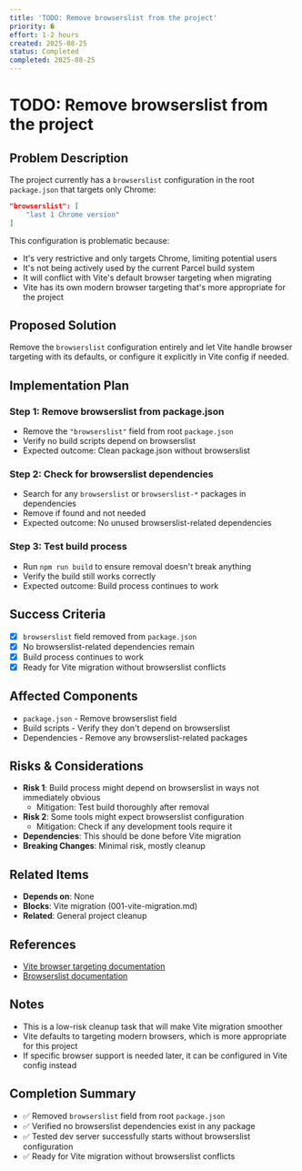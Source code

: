 ```yaml
---
title: 'TODO: Remove browserslist from the project'
priority: �
effort: 1-2 hours
created: 2025-08-25
status: Completed
completed: 2025-08-25
---
```


# TODO: Remove browserslist from the project

## Problem Description

The project currently has a `browserslist` configuration in the root `package.json` that targets only Chrome:
```json
"browserslist": [
    "last 1 Chrome version"
]
```

This configuration is problematic because:
- It's very restrictive and only targets Chrome, limiting potential users
- It's not being actively used by the current Parcel build system
- It will conflict with Vite's default browser targeting when migrating
- Vite has its own modern browser targeting that's more appropriate for the project

## Proposed Solution

Remove the `browserslist` configuration entirely and let Vite handle browser targeting with its defaults, or configure it explicitly in Vite config if needed.

## Implementation Plan

### Step 1: Remove browserslist from package.json
- Remove the `"browserslist"` field from root `package.json`
- Verify no build scripts depend on browserslist
- Expected outcome: Clean package.json without browserslist

### Step 2: Check for browserslist dependencies
- Search for any `browserslist` or `browserslist-*` packages in dependencies
- Remove if found and not needed
- Expected outcome: No unused browserslist-related dependencies

### Step 3: Test build process
- Run `npm run build` to ensure removal doesn't break anything
- Verify the build still works correctly
- Expected outcome: Build process continues to work

## Success Criteria

- [x] `browserslist` field removed from `package.json`
- [x] No browserslist-related dependencies remain
- [x] Build process continues to work
- [x] Ready for Vite migration without browserslist conflicts

## Affected Components

- `package.json` - Remove browserslist field
- Build scripts - Verify they don't depend on browserslist
- Dependencies - Remove any browserslist-related packages

## Risks & Considerations

- **Risk 1**: Build process might depend on browserslist in ways not immediately obvious
  - Mitigation: Test build thoroughly after removal
- **Risk 2**: Some tools might expect browserslist configuration
  - Mitigation: Check if any development tools require it
- **Dependencies**: This should be done before Vite migration
- **Breaking Changes**: Minimal risk, mostly cleanup

## Related Items

- **Depends on**: None
- **Blocks**: Vite migration (001-vite-migration.md)
- **Related**: General project cleanup

## References

- [Vite browser targeting documentation](https://vitejs.dev/config/build-options.html#build-target)
- [Browserslist documentation](https://github.com/browserslist/browserslist)

## Notes

- This is a low-risk cleanup task that will make Vite migration smoother
- Vite defaults to targeting modern browsers, which is more appropriate for this project
- If specific browser support is needed later, it can be configured in Vite config instead

## Completion Summary

- ✅ Removed `browserslist` field from root `package.json`
- ✅ Verified no browserslist dependencies exist in any package
- ✅ Tested dev server successfully starts without browserslist configuration
- ✅ Ready for Vite migration without browserslist conflicts 